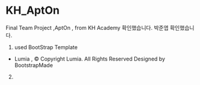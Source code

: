 # KH_AptOn
Final Team Project ,AptOn , from KH Academy
확인했습니다.
박준엽 확인했습니다.
1. used BootStrap Template
- Lumia , © Copyright Lumia. All Rights Reserved Designed by BootstrapMade
2. 
